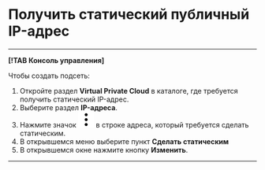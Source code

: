 # Получить статический публичный IP-адрес

---

**[!TAB Консоль управления]**

Чтобы создать подсеть: 
1. Откройте раздел **Virtual Private Cloud** в каталоге, где требуется получить статический IP-адрес.
1. Выберите раздел **IP-адреса**.
1. Нажмите значок ![](../../_assets/vertical-ellipsis.svg) в строке адреса, который требуется сделать статическим.
1. В открывшемся меню выберите пункт **Сделать статическим**
1. В открывшемся окне нажмите кнопку **Изменить**.

---